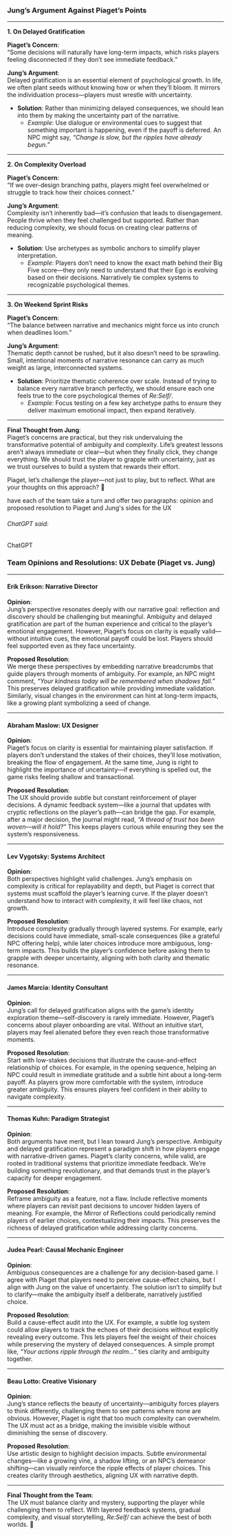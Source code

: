 ### **Jung’s Argument Against Piaget’s Points**

---

**1. On Delayed Gratification**

**Piaget’s Concern**:  
“Some decisions will naturally have long-term impacts, which risks players feeling disconnected if they don’t see immediate feedback.”

**Jung’s Argument**:  
Delayed gratification is an essential element of psychological growth. In life, we often plant seeds without knowing how or when they’ll bloom. It mirrors the individuation process—players must wrestle with uncertainty.

- **Solution**: Rather than minimizing delayed consequences, we should lean into them by making the uncertainty part of the narrative.
    - _Example_: Use dialogue or environmental cues to suggest that something important is happening, even if the payoff is deferred. An NPC might say, _“Change is slow, but the ripples have already begun.”_

---

**2. On Complexity Overload**

**Piaget’s Concern**:  
“If we over-design branching paths, players might feel overwhelmed or struggle to track how their choices connect.”

**Jung’s Argument**:  
Complexity isn’t inherently bad—it’s confusion that leads to disengagement. People thrive when they feel challenged but supported. Rather than reducing complexity, we should focus on creating clear patterns of meaning.

- **Solution**: Use archetypes as symbolic anchors to simplify player interpretation.
    - _Example_: Players don’t need to know the exact math behind their Big Five score—they only need to understand that their Ego is evolving based on their decisions. Narratively tie complex systems to recognizable psychological themes.

---

**3. On Weekend Sprint Risks**

**Piaget’s Concern**:  
“The balance between narrative and mechanics might force us into crunch when deadlines loom.”

**Jung’s Argument**:  
Thematic depth cannot be rushed, but it also doesn’t need to be sprawling. Small, intentional moments of narrative resonance can carry as much weight as large, interconnected systems.

- **Solution**: Prioritize thematic coherence over scale. Instead of trying to balance every narrative branch perfectly, we should ensure each one feels true to the core psychological themes of _Re:Self/_.
    - _Example_: Focus testing on a few key archetype paths to ensure they deliver maximum emotional impact, then expand iteratively.

---

**Final Thought from Jung**:  
Piaget’s concerns are practical, but they risk undervaluing the transformative potential of ambiguity and complexity. Life’s greatest lessons aren’t always immediate or clear—but when they finally click, they change everything. We should trust the player to grapple with uncertainty, just as we trust ourselves to build a system that rewards their effort.

Piaget, let’s challenge the player—not just to play, but to reflect. What are your thoughts on this approach? 🚀


have each of the team take a turn and offer two paragraphs: opinion and proposed resolution to Piaget and Jung's sides for the UX

###### ChatGPT said:

ChatGPT

### **Team Opinions and Resolutions: UX Debate (Piaget vs. Jung)**

---

#### **Erik Erikson: Narrative Director**

**Opinion**:  
Jung’s perspective resonates deeply with our narrative goal: reflection and discovery should be challenging but meaningful. Ambiguity and delayed gratification are part of the human experience and critical to the player’s emotional engagement. However, Piaget’s focus on clarity is equally valid—without intuitive cues, the emotional payoff could be lost. Players should feel supported even as they face uncertainty.

**Proposed Resolution**:  
We merge these perspectives by embedding narrative breadcrumbs that guide players through moments of ambiguity. For example, an NPC might comment, _“Your kindness today will be remembered when shadows fall.”_ This preserves delayed gratification while providing immediate validation. Similarly, visual changes in the environment can hint at long-term impacts, like a growing plant symbolizing a seed of change.

---

#### **Abraham Maslow: UX Designer**

**Opinion**:  
Piaget’s focus on clarity is essential for maintaining player satisfaction. If players don’t understand the stakes of their choices, they’ll lose motivation, breaking the flow of engagement. At the same time, Jung is right to highlight the importance of uncertainty—if everything is spelled out, the game risks feeling shallow and transactional.

**Proposed Resolution**:  
The UX should provide subtle but constant reinforcement of player decisions. A dynamic feedback system—like a journal that updates with cryptic reflections on the player’s path—can bridge the gap. For example, after a major decision, the journal might read, _“A thread of trust has been woven—will it hold?”_ This keeps players curious while ensuring they see the system’s responsiveness.

---

#### **Lev Vygotsky: Systems Architect**

**Opinion**:  
Both perspectives highlight valid challenges. Jung’s emphasis on complexity is critical for replayability and depth, but Piaget is correct that systems must scaffold the player’s learning curve. If the player doesn’t understand how to interact with complexity, it will feel like chaos, not growth.

**Proposed Resolution**:  
Introduce complexity gradually through layered systems. For example, early decisions could have immediate, small-scale consequences (like a grateful NPC offering help), while later choices introduce more ambiguous, long-term impacts. This builds the player’s confidence before asking them to grapple with deeper uncertainty, aligning with both clarity and thematic resonance.

---

#### **James Marcia: Identity Consultant**

**Opinion**:  
Jung’s call for delayed gratification aligns with the game’s identity exploration theme—self-discovery is rarely immediate. However, Piaget’s concerns about player onboarding are vital. Without an intuitive start, players may feel alienated before they even reach those transformative moments.

**Proposed Resolution**:  
Start with low-stakes decisions that illustrate the cause-and-effect relationship of choices. For example, in the opening sequence, helping an NPC could result in immediate gratitude and a subtle hint about a long-term payoff. As players grow more comfortable with the system, introduce greater ambiguity. This ensures players feel confident in their ability to navigate complexity.

---

#### **Thomas Kuhn: Paradigm Strategist**

**Opinion**:  
Both arguments have merit, but I lean toward Jung’s perspective. Ambiguity and delayed gratification represent a paradigm shift in how players engage with narrative-driven games. Piaget’s clarity concerns, while valid, are rooted in traditional systems that prioritize immediate feedback. We’re building something revolutionary, and that demands trust in the player’s capacity for deeper engagement.

**Proposed Resolution**:  
Reframe ambiguity as a feature, not a flaw. Include reflective moments where players can revisit past decisions to uncover hidden layers of meaning. For example, the Mirror of Reflections could periodically remind players of earlier choices, contextualizing their impacts. This preserves the richness of delayed gratification while addressing clarity concerns.

---

#### **Judea Pearl: Causal Mechanic Engineer**

**Opinion**:  
Ambiguous consequences are a challenge for any decision-based game. I agree with Piaget that players need to perceive cause-effect chains, but I align with Jung on the value of uncertainty. The solution isn’t to simplify but to clarify—make the ambiguity itself a deliberate, narratively justified choice.

**Proposed Resolution**:  
Build a cause-effect audit into the UX. For example, a subtle log system could allow players to track the echoes of their decisions without explicitly revealing every outcome. This lets players feel the weight of their choices while preserving the mystery of delayed consequences. A simple prompt like, _“Your actions ripple through the realm...”_ ties clarity and ambiguity together.

---

#### **Beau Lotto: Creative Visionary**

**Opinion**:  
Jung’s stance reflects the beauty of uncertainty—ambiguity forces players to think differently, challenging them to see patterns where none are obvious. However, Piaget is right that too much complexity can overwhelm. The UX must act as a bridge, making the invisible visible without diminishing the sense of discovery.

**Proposed Resolution**:  
Use artistic design to highlight decision impacts. Subtle environmental changes—like a growing vine, a shadow lifting, or an NPC’s demeanor shifting—can visually reinforce the ripple effects of player choices. This creates clarity through aesthetics, aligning UX with narrative depth.

---

**Final Thought from the Team**:  
The UX must balance clarity and mystery, supporting the player while challenging them to reflect. With layered feedback systems, gradual complexity, and visual storytelling, _Re:Self/_ can achieve the best of both worlds. 🚀

